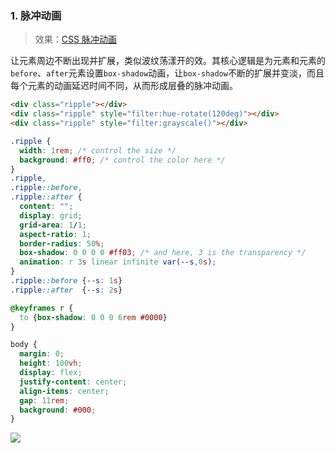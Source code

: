 ### 1. 脉冲动画

> 效果：[CSS 脉冲动画](https://www.jq22.com/code4371)

让元素周边不断出现并扩展，类似波纹荡漾开的效。其核心逻辑是为元素和元素的`before`、`after`元素设置`box-shadow`动画，让`box-shadow`不断的扩展并变淡，而且每个元素的动画延迟时间不同，从而形成层叠的脉冲动画。

```html
<div class="ripple"></div>
<div class="ripple" style="filter:hue-rotate(120deg)"></div>
<div class="ripple" style="filter:grayscale()"></div>
```

```css
.ripple {
  width: 1rem; /* control the size */
  background: #ff0; /* control the color here */
}
.ripple,
.ripple::before,
.ripple::after {
  content: "";
  display: grid;
  grid-area: 1/1;
  aspect-ratio: 1;
  border-radius: 50%;
  box-shadow: 0 0 0 0 #ff03; /* and here, 3 is the transparency */
  animation: r 3s linear infinite var(--s,0s);
}
.ripple::before {--s: 1s}
.ripple::after  {--s: 2s}

@keyframes r {
  to {box-shadow: 0 0 0 6rem #0000}
}

body {
  margin: 0;
  height: 100vh;
  display: flex;
  justify-content: center;
  align-items: center;
  gap: 11rem;
  background: #000;
}
```

![](https://cnd.qiniu.lin07ux.cn/markdown/f6f168e97dd386b252e33fd266abffbe.jpg)
